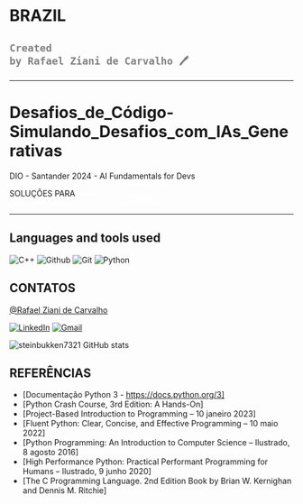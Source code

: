 # BRAZIL 
## <code style="color : gray">Created by Rafael Ziani de Carvalho 🖊️</code>

------------------
# Desafios_de_Código-Simulando_Desafios_com_IAs_Generativas
DIO - Santander 2024 - AI Fundamentals for Devs


SOLUÇÕES PARA <code style="color : white">Desafios de Código - Simulando Desafios com IAs Generativas</code>



-----------------

## Languages ​​and tools used
![C++](https://img.shields.io/badge/C%2B%2B-00599C?style=for-the-badge&logo=c%2B%2B&logoColor=white)
![Github](https://img.shields.io/badge/GitHub-100000?style=for-the-badge&logo=github&logoColor=white)
![Git](https://img.shields.io/badge/GIT-E44C30?style=for-the-badge&logo=git&logoColor=white)
![Python](https://img.shields.io/badge/python-3670A0?style=for-the-badge&logo=python&logoColor=ffdd54)


## CONTATOS

[@Rafael Ziani de Carvalho](https://www.github.com/steinbukken7321)

[![LinkedIn](https://img.shields.io/badge/LinkedIn-ECF0F1?style=for-the-badge&logo=linkedin&logoColor=000000)](https://www.linkedin.com/in/rafael-ziani-de-carvalho-a4546723a/)
[![Gmail](https://img.shields.io/badge/Gmail-ECF0F1?style=for-the-badge&logo=gmail&logoColor=000000)](mailto:Rafael.ziani1@gmail.com)


![steinbukken7321 GitHub stats](https://github-readme-stats.vercel.app/api?username=steinbukken7321&theme=chartreuse-dark&show_icons=true)

## REFERÊNCIAS
 - [Documentação Python 3 - https://docs.python.org/3]
 - [Python Crash Course, 3rd Edition: A Hands-On]
 - [Project-Based Introduction to Programming – 10 janeiro 2023]
 - [Fluent Python: Clear, Concise, and Effective Programming – 10 maio 2022]
 - [Python Programming: An Introduction to Computer Science – Ilustrado, 8 agosto 2016]
 - [High Performance Python: Practical Performant Programming for Humans – Ilustrado, 9 junho 2020]
 - [The C Programming Language. 2nd Edition Book by Brian W. Kernighan and Dennis M. Ritchie]
